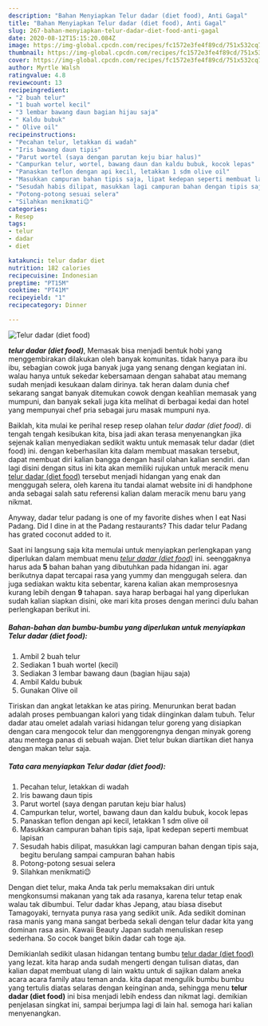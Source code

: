 ```yaml
---
description: "Bahan Menyiapkan Telur dadar (diet food), Anti Gagal"
title: "Bahan Menyiapkan Telur dadar (diet food), Anti Gagal"
slug: 267-bahan-menyiapkan-telur-dadar-diet-food-anti-gagal
date: 2020-08-12T15:15:20.084Z
image: https://img-global.cpcdn.com/recipes/fc1572e3fe4f89cd/751x532cq70/telur-dadar-diet-food-foto-resep-utama.jpg
thumbnail: https://img-global.cpcdn.com/recipes/fc1572e3fe4f89cd/751x532cq70/telur-dadar-diet-food-foto-resep-utama.jpg
cover: https://img-global.cpcdn.com/recipes/fc1572e3fe4f89cd/751x532cq70/telur-dadar-diet-food-foto-resep-utama.jpg
author: Myrtle Walsh
ratingvalue: 4.8
reviewcount: 13
recipeingredient:
- "2 buah telur"
- "1 buah wortel kecil"
- "3 lembar bawang daun bagian hijau saja"
- " Kaldu bubuk"
- " Olive oil"
recipeinstructions:
- "Pecahan telur, letakkan di wadah"
- "Iris bawang daun tipis"
- "Parut wortel (saya dengan parutan keju biar halus)"
- "Campurkan telur, wortel, bawang daun dan kaldu bubuk, kocok lepas"
- "Panaskan teflon dengan api kecil, letakkan 1 sdm olive oil"
- "Masukkan campuran bahan tipis saja, lipat kedepan seperti membuat lapisan"
- "Sesudah habis dilipat, masukkan lagi campuran bahan dengan tipis saja, begitu berulang sampai campuran bahan habis"
- "Potong-potong sesuai selera"
- "Silahkan menikmati😉"
categories:
- Resep
tags:
- telur
- dadar
- diet

katakunci: telur dadar diet 
nutrition: 182 calories
recipecuisine: Indonesian
preptime: "PT15M"
cooktime: "PT41M"
recipeyield: "1"
recipecategory: Dinner

---
```



![Telur dadar (diet food)](https://img-global.cpcdn.com/recipes/fc1572e3fe4f89cd/751x532cq70/telur-dadar-diet-food-foto-resep-utama.jpg)

<b><i>telur dadar (diet food)</i></b>, Memasak bisa menjadi bentuk hobi yang menggembirakan dilakukan oleh banyak komunitas. tidak hanya para ibu ibu, sebagian cowok juga banyak juga yang senang dengan kegiatan ini. walau hanya untuk sekedar kebersamaan dengan sahabat atau memang sudah menjadi kesukaan dalam dirinya. tak heran dalam dunia chef sekarang sangat banyak ditemukan cowok dengan keahlian memasak yang mumpuni, dan banyak sekali juga kita melihat di berbagai kedai dan hotel yang mempunyai chef pria sebagai juru masak mumpuni nya.

Baiklah, kita mulai ke perihal resep resep olahan <i>telur dadar (diet food)</i>. di tengah tengah kesibukan kita, bisa jadi akan terasa menyenangkan jika sejenak kalian menyediakan sedikit waktu untuk memasak telur dadar (diet food) ini. dengan keberhasilan kita dalam membuat masakan tersebut, dapat membuat diri kalian bangga dengan hasil olahan kalian sendiri. dan lagi disini dengan situs ini kita akan memiliki rujukan untuk meracik menu <u>telur dadar (diet food)</u> tersebut menjadi hidangan yang enak dan menggugah selera, oleh karena itu tandai alamat website ini di handphone anda sebagai salah satu referensi kalian dalam meracik menu baru yang nikmat.

Anyway, dadar telur padang is one of my favorite dishes when I eat Nasi Padang. Did I dine in at the Padang restaurants? This dadar telur Padang has grated coconut added to it.


Saat ini langsung saja kita memulai untuk menyiapkan perlengkapan yang diperlukan dalam membuat menu <u><i>telur dadar (diet food)</i></u> ini. seenggaknya harus ada <b>5</b> bahan bahan yang dibutuhkan pada hidangan ini. agar berikutnya dapat tercapai rasa yang yummy dan menggugah selera. dan juga sediakan waktu kita sebentar, karena kalian akan memprosesnya kurang lebih dengan <b>9</b> tahapan. saya harap berbagai hal yang diperlukan sudah kalian siapkan disini, oke mari kita proses dengan merinci dulu bahan perlengkapan berikut ini.

<!--inarticleads1-->

##### Bahan-bahan dan bumbu-bumbu yang diperlukan untuk menyiapkan Telur dadar (diet food):

1. Ambil 2 buah telur
1. Sediakan 1 buah wortel (kecil)
1. Sediakan 3 lembar bawang daun (bagian hijau saja)
1. Ambil  Kaldu bubuk
1. Gunakan  Olive oil


Tiriskan dan angkat letakkan ke atas piring. Menurunkan berat badan adalah proses pembuangan kalori yang tidak diinginkan dalam tubuh. Telur dadar atau omelet adalah variasi hidangan telur goreng yang disiapkan dengan cara mengocok telur dan menggorengnya dengan minyak goreng atau mentega panas di sebuah wajan. Diet telur bukan diartikan diet hanya dengan makan telur saja. 

<!--inarticleads2-->

##### Tata cara menyiapkan Telur dadar (diet food):

1. Pecahan telur, letakkan di wadah
1. Iris bawang daun tipis
1. Parut wortel (saya dengan parutan keju biar halus)
1. Campurkan telur, wortel, bawang daun dan kaldu bubuk, kocok lepas
1. Panaskan teflon dengan api kecil, letakkan 1 sdm olive oil
1. Masukkan campuran bahan tipis saja, lipat kedepan seperti membuat lapisan
1. Sesudah habis dilipat, masukkan lagi campuran bahan dengan tipis saja, begitu berulang sampai campuran bahan habis
1. Potong-potong sesuai selera
1. Silahkan menikmati😉


Dengan diet telur, maka Anda tak perlu memaksakan diri untuk mengkonsumsi makanan yang tak ada rasanya, karena telur tetap enak walau tak dibumbui. Telur dadar khas Jepang, atau biasa disebut Tamagoyaki, ternyata punya rasa yang sedikit unik. Ada sedikit dominan rasa manis yang mana sangat berbeda sekali dengan telur dadar kita yang dominan rasa asin. Kawaii Beauty Japan sudah menuliskan resep sederhana. So cocok banget bikin dadar cah toge aja. 

Demikianlah sedikit ulasan hidangan tentang bumbu <u>telur dadar (diet food)</u> yang lezat. kita harap anda sudah mengerti dengan tulisan diatas, dan kalian dapat membuat ulang di lain waktu untuk di sajikan dalam aneka acara acara family atau teman anda. kita dapat mengulik bumbu bumbu yang tertulis diatas selaras dengan keinginan anda, sehingga menu <b>telur dadar (diet food)</b> ini bisa menjadi lebih endess dan nikmat lagi. demikian penjelasan singkat ini, sampai berjumpa lagi di lain hal. semoga hari kalian menyenangkan.
